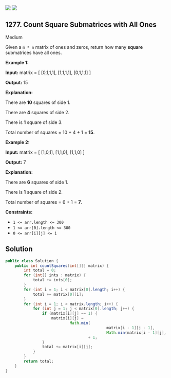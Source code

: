 [![](https://img.shields.io/github/stars/javadev/LeetCode-in-Java?label=Stars&style=flat-square)](https://github.com/javadev/LeetCode-in-Java)
[![](https://img.shields.io/github/forks/javadev/LeetCode-in-Java?label=Fork%20me%20on%20GitHub%20&style=flat-square)](https://github.com/javadev/LeetCode-in-Java/fork)

## 1277\. Count Square Submatrices with All Ones

Medium

Given a `m * n` matrix of ones and zeros, return how many **square** submatrices have all ones.

**Example 1:**

**Input:** matrix = [ [0,1,1,1], [1,1,1,1], [0,1,1,1] ]

**Output:** 15

**Explanation:**

There are **10** squares of side 1.

There are **4** squares of side 2.

There is **1** square of side 3.

Total number of squares = 10 + 4 + 1 = **15**.

**Example 2:**

**Input:** matrix = [ [1,0,1], [1,1,0], [1,1,0] ]

**Output:** 7

**Explanation:**

There are **6** squares of side 1.

There is **1** square of side 2.

Total number of squares = 6 + 1 = **7**.

**Constraints:**

*   `1 <= arr.length <= 300`
*   `1 <= arr[0].length <= 300`
*   `0 <= arr[i][j] <= 1`

## Solution

```java
public class Solution {
    public int countSquares(int[][] matrix) {
        int total = 0;
        for (int[] ints : matrix) {
            total += ints[0];
        }
        for (int i = 1; i < matrix[0].length; i++) {
            total += matrix[0][i];
        }
        for (int i = 1; i < matrix.length; i++) {
            for (int j = 1; j < matrix[0].length; j++) {
                if (matrix[i][j] == 1) {
                    matrix[i][j] =
                            Math.min(
                                            matrix[i - 1][j - 1],
                                            Math.min(matrix[i - 1][j], matrix[i][j - 1]))
                                    + 1;
                }
                total += matrix[i][j];
            }
        }
        return total;
    }
}
```